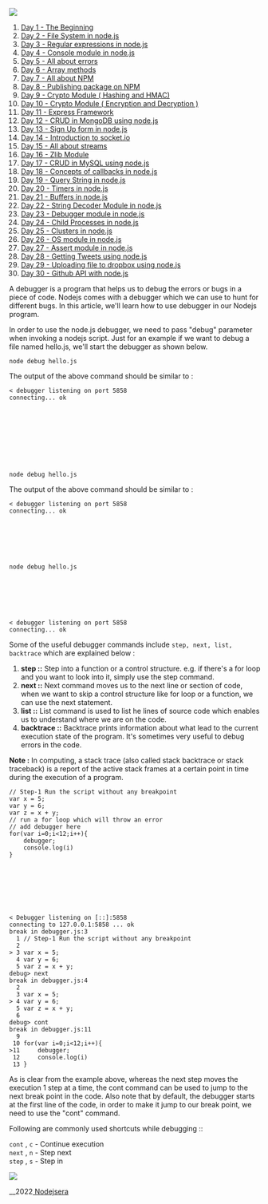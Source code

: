 ![](https://www.nodejsera.com/nodejs-tutorial-day23-debuggers.htmlassets/img/logo.png)


  1. [ Day 1 - The Beginning ](nodejs-tutorial-day1-thebeginning.html)
  2. [ Day 2 - File System in node.js ](nodejs-tutorial-day2-filesystem.html)
  3. [ Day 3 - Regular expressions in node.js ](nodejs-tutorial-day3-regular-expressions.html)
  4. [ Day 4 - Console module in node.js ](nodejs-tutorial-day4-console-module.html)
  5. [ Day 5 - All about errors ](nodejs-tutorial-day5-all-about-errors.html)
  6. [ Day 6 - Array methods](nodejs-tutorial-day6-array-methods.html)
  7. [ Day 7 - All about NPM](nodejs-tutorial-day7-all-about-npm.html)
  8. [ Day 8 - Publishing package on NPM ](nodejs-tutorial-day8-publishing-on-npm.html)
  9. [ Day 9 - Crypto Module ( Hashing and HMAC)](nodejs-tutorial-day9-crypto-module.html)
  10. [ Day 10 - Crypto Module ( Encryption and Decryption ) ](nodejs-tutorial-day10-crypto-module-symmetric-asymmetric-encryption-decryption.html)
  11. [ Day 11 - Express Framework ](nodejs-tutorial-day11-express-framework.html)
  12. [ Day 12 - CRUD in MongoDB using node.js ](nodejs-tutorial-day12-crud-in-mongodb.html)
  13. [ Day 13 - Sign Up form in node.js ](nodejs-tutorial-day13-signup-using-nodejs-express-mongodb.html)
  14. [ Day 14 - Introduction to socket.io ](nodejs-tutorial-day14-introduction-to-socket-io.html)
  15. [ Day 15 - All about streams ](nodejs-tutorial-day15-all-about-streams.html)
  16. [ Day 16 - Zlib Module ](nodejs-tutorial-day16-zlib-module.html)
  17. [ Day 17 - CRUD in MySQL using node.js ](nodejs-tutorial-day17-crud-in-mysql.html)
  18. [ Day 18 - Concepts of callbacks in node.js ](nodejs-tutorial-day18-callbacks.html)
  19. [ Day 19 - Query String in node.js ](nodejs-tutorial-day19-query-string.html)
  20. [ Day 20 - Timers in node.js ](nodejs-tutorial-day20-timers.html)
  21. [ Day 21 - Buffers in node.js](nodejs-tutorial-day21-buffers.html)
  22. [ Day 22 - String Decoder Module in node.js ](nodejs-tutorial-day22-string-decoder.html)
  23. [ Day 23 - Debugger module in node.js ](nodejs-tutorial-day23-debuggers.html)
  24. [ Day 24 - Child Processes in node.js ](nodejs-tutorial-day24-child-processes.html)
  25. [ Day 25 - Clusters in node.js ](nodejs-tutorial-day25-clusters.html)
  26. [ Day 26 - OS module in node.js ](nodejs-tutorial-day26-os-module.html)
  27. [ Day 27 - Assert module in node.js ](nodejs-tutorial-day27-assert.html)
  28. [ Day 28 - Getting Tweets using node.js ](nodejs-tutorial-day28-getting-tweets-using-nodejs.html)
  29. [ Day 29 - Uploading file to dropbox using node.js ](nodejs-tutorial-day29-uploading-files-dropbox.html)
  30. [ Day 30 - Github API with node.js ](nodejs-tutorial-day30-github-api-with-node.html)



A debugger is a program that helps us to debug the errors or bugs in a piece
of code. Nodejs comes with a debugger which we can use to hunt for different
bugs. In this article, we'll learn how to use debugger in our Nodejs program.



In order to use the node.js debugger, we need to pass "debug" parameter when
invoking a nodejs script. Just for an example if we want to debug a file named
hello.js, we'll start the debugger as shown below.

  

    
    
    		        
    node debug hello.js
                    
    	            

  
  
The output of the above command should be similar to :  
  

    
    
    		        
    < debugger listening on port 5858
    connecting... ok
    			
    	        



  

    
    
    		        
    node debug hello.js
                    
    	            

  
  
The output of the above command should be similar to :  
  

    
    
    		        
    < debugger listening on port 5858
    connecting... ok
    			
    	        


    
    
    		        
    node debug hello.js
                    
    	            


    
    
    		        
    < debugger listening on port 5858
    connecting... ok
    			
    	        



Some of the useful debugger commands include ` step, next, list, backtrace `
which are explained below :



  1. **step ::** Step into a function or a control structure. e.g. if there's a for loop and you want to look into it, simply use the step command.
  2. **next ::** Next command moves us to the next line or section of code, when we want to skip a control structure like for loop or a function, we can use the next statement. 
  3. **list ::** List command is used to list he lines of source code which enables us to understand where we are on the code. 
  4. **backtrace ::** Backtrace prints information about what lead to the current execution state of the program. It's sometimes very useful to debug errors in the code. 



**Note :** In computing, a stack trace (also called stack backtrace or stack
traceback) is a report of the active stack frames at a certain point in time
during the execution of a program.


    
    
    		        
    // Step-1 Run the script without any breakpoint 
    var x = 5;
    var y = 6;
    var z = x + y; 
    // run a for loop which will throw an error 
    // add debugger here 
    for(var i=0;i<12;i++){
        debugger; 
        console.log(i)
    }
    
                    
    	            


    
    
    		        
    < Debugger listening on [::]:5858
    connecting to 127.0.0.1:5858 ... ok
    break in debugger.js:3
      1 // Step-1 Run the script without any breakpoint
      2
    > 3 var x = 5;
      4 var y = 6;
      5 var z = x + y;
    debug> next
    break in debugger.js:4
      2
      3 var x = 5;
    > 4 var y = 6;
      5 var z = x + y;
      6
    debug> cont 
    break in debugger.js:11
      9
     10 for(var i=0;i<12;i++){
    >11     debugger;
     12     console.log(i)
     13 }
     
    				 
    	            



As is clear from the example above, whereas the next step moves the execution
1 step at a time, the cont command can be used to jump to the next break point
in the code. Also note that by default, the debugger starts at the first line
of the code, in order to make it jump to our break point, we need to use the
"cont" command.



Following are commonly used shortcuts while debugging ::



`cont` , `c` \- Continue execution  
`next` , `n` \- Step next  
`step` , `s` \- Step in  

![](https://www.nodejsera.com/nodejs-tutorial-day23-debuggers.htmlassets/img/logo.png)


__2022[ Nodejsera ](index.html)


